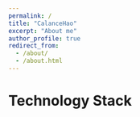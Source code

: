 ```yaml
---
permalink: /
title: "CalanceHao"
excerpt: "About me"
author_profile: true
redirect_from: 
  - /about/
  - /about.html
---
```



Technology Stack
======

